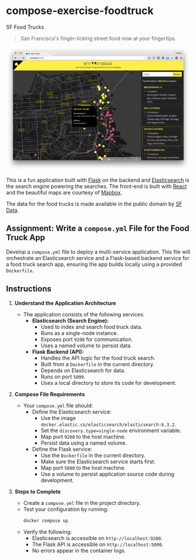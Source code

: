 # compose-exercise-foodtruck

SF Food Trucks

> San Francisco's finger-licking street food now at your fingertips.

![img](shot.png)

This is a fun application built with [Flask](http://flask.pocoo.org/) on the backend and [Elasticsearch](http://elastic.co/) is the search engine powering the searches. The front-end is built with [React](http://facebook.github.io/react/) and the beautiful maps are courtesy of [Mapbox](https://www.mapbox.com/).

The data for the food trucks is made available in the public domain by [SF Data](https://data.sfgov.org/Economy-and-Community/Mobile-Food-Facility-Permit/rqzj-sfat).

## Assignment: Write a `compose.yml` File for the Food Truck App

Develop a `compose.yml` file to deploy a multi-service application. This file will orchestrate an Elasticsearch service and a Flask-based backend service for a food truck search app, ensuring the app builds locally using a provided `Dockerfile`.

## Instructions

1. **Understand the Application Architecture**
   - The application consists of the following services:
     - **Elasticsearch (Search Engine):**
       - Used to index and search food truck data.
       - Runs as a single-node instance.
       - Exposes port `9200` for communication.
       - Uses a named volume to persist data.
     - **Flask Backend (API):**
       - Handles the API logic for the food truck search.
       - Built from a `Dockerfile` in the current directory.
       - Depends on Elasticsearch for data.
       - Runs on port `5000`.
       - Uses a local directory to store its code for development.

2. **Compose File Requirements**
   - Your `compose.yml` file should:
     - Define the Elasticsearch service:
       - Use the image `docker.elastic.co/elasticsearch/elasticsearch:6.3.2`.
       - Set the `discovery.type=single-node` environment variable.
       - Map port `9200` to the host machine.
       - Persist data using a named volume.
     - Define the Flask service:
       - Use the `Dockerfile` in the current directory.
       - Make sure the Elasticsearch service starts first.
       - Map port `5000` to the host machine.
       - Use a volume to persist application source code during development.

3. **Steps to Complete**
   - Create a `compose.yml` file in the project directory.
   - Test your configuration by running:
     ```bash
     docker compose up
     ```
   - Verify the following:
     - Elasticsearch is accessible on `http://localhost:9200`.
     - The Flask API is accessible on `http://localhost:5000`.
     - No errors appear in the container logs.
